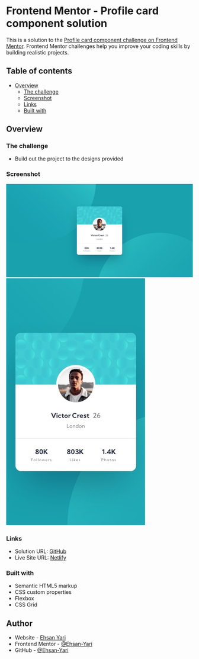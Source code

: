 # Frontend Mentor - Profile card component solution

This is a solution to the [Profile card component challenge on Frontend Mentor](https://www.frontendmentor.io/challenges/profile-card-component-cfArpWshJ). Frontend Mentor challenges help you improve your coding skills by building realistic projects. 

## Table of contents

- [Overview](#overview)
  - [The challenge](#the-challenge)
  - [Screenshot](#screenshot)
  - [Links](#links)
  - [Built with](#built-with)

## Overview

### The challenge

- Build out the project to the designs provided

### Screenshot

![](/desktop-design.jpg)
![](/mobile-design.jpg)

### Links

- Solution URL: [GitHub](https://github.com/Ehsan-Yari/profile-card-component)
- Live Site URL: [Netlify](https://ehsan-profile-card-component.netlify.app/)

### Built with

- Semantic HTML5 markup
- CSS custom properties
- Flexbox
- CSS Grid

## Author

- Website - [Ehsan Yari](https://ehsanyari.netlify.app/)
- Frontend Mentor - [@Ehsan-Yari](https://www.frontendmentor.io/profile/Ehsan-Yari)
- GitHub - [@Ehsan-Yari](https://github.com/Ehsan-Yari)